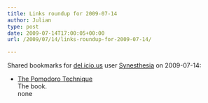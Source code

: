 ```yaml
---
title: Links roundup for 2009-07-14
author: Julian
type: post
date: 2009-07-14T17:00:05+00:00
url: /2009/07/14/links-roundup-for-2009-07-14/

---
```

Shared bookmarks for [del.icio.us][1] user [Synesthesia][2] on 2009-07-14:

  * [The Pomodoro Technique][3]  
    The book.  
    none

 [1]: http://del.icio.us/
 [2]: http://del.icio.us/synesthesia
 [3]: http://www.pomodorotechnique.com/resources/cirillo/ThePomodoroTechnique_v1-3.pdf